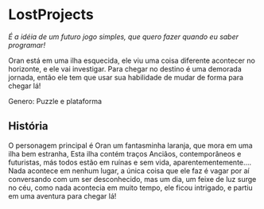 # LostProjects
*É a idéia de um futuro jogo simples, que quero fazer quando eu saber programar!*

Oran está em uma ilha esquecida, ele viu uma coisa diferente acontecer no horizonte, e ele vai investigar.
Para chegar no destino é uma demorada jornada, então ele tem que usar sua habilidade de mudar de forma para chegar lá!

Genero: Puzzle e plataforma
## História 
O personagem principal é Oran um fantasminha laranja, que mora em uma ilha bem estranha,
Esta ilha contém traços Anciãos, contemporâneos e futuristas, más todos estão em ruínas e sem vida, aparentementemente....
Nada acontece em nenhum lugar, a única coisa que ele faz é vagar por aí conversando com um ser desconhecido,
mas um dia, um feixe de luz surge no céu, como nada acontecia em muito tempo, ele ficou intrigado, e partiu em uma aventura para chegar lá! 
